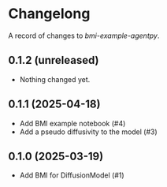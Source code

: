 # Changelong

A record of changes to *bmi-example-agentpy*.

## 0.1.2 (unreleased)


- Nothing changed yet.


## 0.1.1 (2025-04-18)

- Add BMI example notebook (#4)
- Add a pseudo diffusivity to the model (#3)


## 0.1.0 (2025-03-19)

- Add BMI for DiffusionModel (#1)
